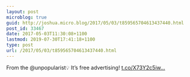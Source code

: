 ```yaml
---
layout: post
microblog: true
guid: http://joshua.micro.blog/2017/05/03/t859565704613437440.html
post_id: 33467
date: 2017-05-03T11:30:08+1100
lastmod: 2019-07-30T17:41:18+1100
type: post
url: /2017/05/03/t859565704613437440.html
---
```

From the @unpopularist💡 It’s free advertising! [t.co/X73Y2c5iw...](https://t.co/X73Y2c5iwC)
